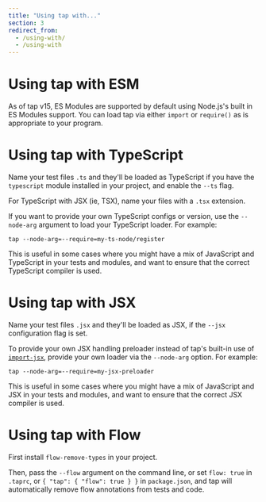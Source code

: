 ```yaml
---
title: "Using tap with..."
section: 3
redirect_from:
  - /using-with/
  - /using-with
---
```


# Using tap with ESM

As of tap v15, ES Modules are supported by default using Node.js's built in
ES Modules support.  You can load tap via either `import` or `require()` as
is appropriate to your program.

# Using tap with TypeScript

Name your test files `.ts` and they'll be loaded as TypeScript if you have
the `typescript` module installed in your project, and enable the `--ts`
flag.

For TypeScript with JSX (ie, TSX), name your files with a `.tsx` extension.

If you want to provide your own TypeScript configs or version, use the
`--node-arg` argument to load your TypeScript loader.  For example:

```
tap --node-arg=--require=my-ts-node/register
```

This is useful in some cases where you might have a mix of JavaScript and
TypeScript in your tests and modules, and want to ensure that the correct
TypeScript compiler is used.

# Using tap with JSX

Name your test files `.jsx` and they'll be loaded as JSX, if the `--jsx`
configuration flag is set.

To provide your own JSX handling preloader instead of tap's built-in use of
[`import-jsx`](http://npm.im/import-jsx), provide your own loader via the
`--node-arg` option.  For example:

```
tap --node-arg=--require=my-jsx-preloader
```

This is useful in some cases where you might have a mix of JavaScript and
JSX in your tests and modules, and want to ensure that the correct JSX
compiler is used.

# Using tap with Flow

First install `flow-remove-types` in your project.

Then, pass the `--flow` argument on the command line, or set `flow: true`
in `.taprc`, or `{ "tap": { "flow": true } }` in `package.json`, and tap
will automatically remove flow annotations from tests and code.
